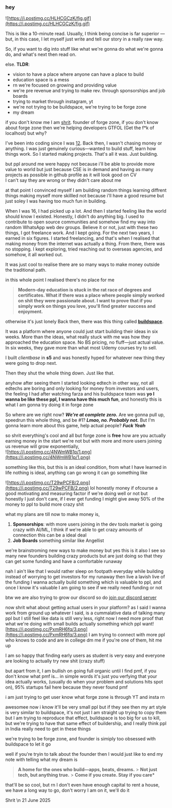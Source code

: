 ### hey

![https://i.postimg.cc/HLHCGCzK/fig.gif](https://i.postimg.cc/HLHCGCzK/fig.gif)

This is like a 10-minute read.
Usually, I think being concise is far superior — but, in this case, I let myself just write and tell our story in a really raw way.

So, if you want to dig into stuff like what we're gonna do what we're gonna do, and what's next then read on.

else. **TLDR**:

- vision to have a place where anyone can have a place to build
- education space is a mess
- rn we're focused on growing and providing value
- we're pre revenue and trying to make rev. through sponsorships and job boards
- trying to market through instagram, yt
- we're not trying to be buildspace, we're trying to be forge zone
- my dream

if you don't know me I am [shrit](https://www.shrit.in/). founder of forge zone, if you don't know about forge zone then we're helping developers GTFOL (Get the f\*k of localhost) but why?

I've been into coding since I was [12](https://www.shrit.in/past).
Back then, I wasn't chasing money or anything.
I was just genuinely curious—wanted to build stuff, learn how things work.
So I started making projects. That's all it was. Just building.

but ppl around me were happy not because i'll be able to provide more value to world but just because CSE is in demand and having as many projects as possible in github profile as it will look good on CV  
I can't say they are wrong or they didn't care about me

at that point I convinced myself I am building random things learning diffrent things making myself more skillled not because i'll have a good resume but just soley I was having too much fun in building.

When I was 16, I had picked up a lot. And then I started feeling like the world should know I existed.
Honestly, I didn't do anything big. I used to contribute to open source communities and somehow find my way into random WhatsApp web dev groups. Believe it or not, just with these two things, I got freelance work.
And I kept going. For the next two years, I earned in six figures.
I started freelancing, and that's when I realised that making money from the internet was actually a thing. From there, there was no stopping. I kept exploring, tried reaching out to overseas agencies, and somehow, it all worked out.

It was just cool to realise there are so many ways to make money outside the traditional path.

in this whole point I realised there's no place for me

> **Modern-day education is stuck in the rat race of degrees and certificates. What if there was a place where people simply worked on shit they were passionate about. I want to prove that if you simply work on things you love, you'll find greater success and enjoyment.**

otherwise it's just lonely
Back then, there was this thing called [**buildspace**](http://buildspace.so/).

It was a platform where anyone could just start building their ideas in six weeks.
More than the ideas, what really stuck with me was how they approached the education space.
No BS pricing, no fluff—just actual value.
In six weeks, they gave more than what most Udemy courses try to sell.

I built _clientbase_ in **s5** and was honestly hyped for whatever new thing they were going to drop next.

Then they shut the whole thing down. Just like that.

anyhow after seeing them I started looking edtech in other way, not all edtechs are boring and only looking for money from investors and users, the feeling I had after watching farza and his buildspace team was **yo I wanna be like these ppl, I wanna have this much fun**, and honestly this is what I am gonna try doing it in forge zone

So where are we right now?
**_We're at complete zero._**
Are we gonna pull up, speedrun this whole thing, and be #1?
**_Lmao, no. Probably not._**
But I'm gonna learn more about this game, help actual people?
**_Fuck Yeah_**

so shrit everything's cool and all but forge zone is **free** how are you actually earning money
in the start we're not but with more and more users joining us revenue will grow exponentially,  
![https://i.postimg.cc/4NWmWB1p/1.png](https://i.postimg.cc/4NWmWB1p/1.png)

something like this, but this is an ideal condition, from what I have learned in life nothing is ideal,
anything can go wrong it can go something like

![https://i.postimg.cc/T29wPCFB/2.png](https://i.postimg.cc/T29wPCFB/2.png)
lol honestly money if ofcourse a good motivating and measuring factor if we're doing well or not but honestly I just don't care, if I ever get funding I might give away 50% of the money to ppl to build more crazy shit

what my plans are till now to make money is,

1. **Sponsorships**: with more users joining in the dev tools market is going crazy with AI/ML, I think if we're able to get crazy amounts of connection this can be a ideal deal
2. **Job Boards** something similar like Angellist

we're brainstroming new ways to make money but yes this is it
also I see so many new founders building crazy products but are just doing so that they can get some funding and have a comfortable runaway

nah I ain't like that I would rather sleep on footpath everyday while building instead of worrying to get investors for my runaway then live a lavish live of the funding
I wanna actually build something which is valuable to ppl, and once I know it's valuable I am going to see if we really need funding or not

btw we are also trying to grow our discord so do [join our discord server](https://discord.gg/e3RfmAVAXV)

now shrit what about getting actual users in your platform?
as I said I wanna work from ground up whatever I said, is a cummalative data of talking many ppl but I still feel like data is still very less, right now I need more proof that what we're doing with small builds actually something which ppl want![https://i.postimg.cc/PxmRH6fq/3.png](https://i.postimg.cc/PxmRH6fq/3.png)
I am trying to connect with more ppl who knows to code and are in college dm me if you're one of them, hit me up

I am so happy that finding early users as student is very easy and everyone are looking to actually try new shit (crazy stuff)

but apart from it, I am bullish on going full organic until I find pmf, if you don't know what pmf is... in simple words it's just you verfying that your idea actually works, (usually do when your problem and solutions hits spot on), 95% startups fail here because they never found pmf

i am just trying to get user know what forge zone is through YT and insta rn

awesomee
now i know it'll be very small ppl but if they see then my art style is very similar to buildspace, it's not just I am straight up trying to copy them but I am trying to reproduce that effect, buildspace is too big for us to kill, but we're trying to have that same effect of buildership, and I really think ppl in India really need to get in these things

we're trying to be forge zone, and founder is simiply too obsessed with buildspace to let it go

well if you're tryin to talk about the founder then I would just like to end my note with telling what my dream is

> **A home for the ones who build—apps, beats, dreams.** > **Not just tech, but anything true.** > **Come if you create. Stay if you care\***

that'll be so cool, but rn I don't even have enough capital to rent a house, we have a long way to go, don't worry I am on it, we'll do it

Shrit \n
21 June 2025
